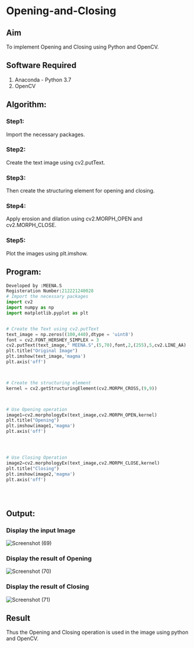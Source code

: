 # Opening-and-Closing

## Aim
To implement Opening and Closing using Python and OpenCV.

## Software Required
1. Anaconda - Python 3.7
2. OpenCV
## Algorithm:
### Step1:
Import the necessary packages.


### Step2:
Create the text image using cv2.putText.

### Step3:
Then create the structuring element for opening and closing.

### Step4:
Apply erosion and dilation using cv2.MORPH_OPEN and cv2.MORPH_CLOSE.

### Step5:
Plot the images using plt.imshow.

## Program:

``` Python
Developed by :MEENA.S
Registeration Number:212221240028
# Import the necessary packages
import cv2
import numpy as np
import matplotlib.pyplot as plt


# Create the Text using cv2.putText
text_image = np.zeros((100,440),dtype = 'uint8')
font = cv2.FONT_HERSHEY_SIMPLEX = 3
cv2.putText(text_image," MEENA.S",(5,70),font,2,(255),5,cv2.LINE_AA)
plt.title("Original Image")
plt.imshow(text_image,'magma')
plt.axis('off')



# Create the structuring element
kernel = cv2.getStructuringElement(cv2.MORPH_CROSS,(9,9))



# Use Opening operation
image1=cv2.morphologyEx(text_image,cv2.MORPH_OPEN,kernel)
plt.title("Opening")
plt.imshow(image1,'magma')
plt.axis('off')




# Use Closing Operation
image2=cv2.morphologyEx(text_image,cv2.MORPH_CLOSE,kernel)
plt.title("Closing")
plt.imshow(image2,'magma')
plt.axis('off')





```
## Output:

### Display the input Image
![Screenshot (69)](https://user-images.githubusercontent.com/94677128/171355655-897cf959-4ba9-4d43-a6db-cedafb911396.png)


### Display the result of Opening
![Screenshot (70)](https://user-images.githubusercontent.com/94677128/171355482-2752e3df-6c2c-4d23-8ff2-f8f0858cbdc3.png)

### Display the result of Closing
![Screenshot (71)](https://user-images.githubusercontent.com/94677128/171355270-02b48ce2-709d-472e-9d4f-67183f5bf6ef.png)


## Result
Thus the Opening and Closing operation is used in the image using python and OpenCV.
